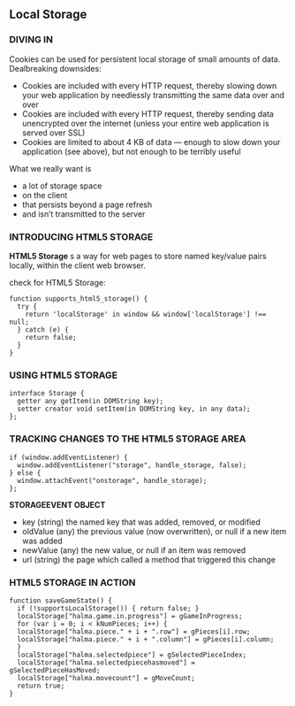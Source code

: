 ## Local Storage

### DIVING IN

Cookies can be used for persistent local storage of small amounts of data. Dealbreaking downsides:

- Cookies are included with every HTTP request, thereby slowing down your web application by needlessly transmitting the same data over and over
- Cookies are included with every HTTP request, thereby sending data unencrypted over the internet (unless your entire web application is served over SSL)
- Cookies are limited to about 4 KB of data — enough to slow down your application (see above), but not enough to be terribly useful

What we really want is

- a lot of storage space
- on the client
- that persists beyond a page refresh
- and isn’t transmitted to the server

### INTRODUCING HTML5 STORAGE

**HTML5 Storage** s a way for web pages to store named key/value pairs locally, within the client web browser. 

check for HTML5 Storage:

```
function supports_html5_storage() {
  try {
    return 'localStorage' in window && window['localStorage'] !== null;
  } catch (e) {
    return false;
  }
}
```

### USING HTML5 STORAGE

```
interface Storage {
  getter any getItem(in DOMString key);
  setter creator void setItem(in DOMString key, in any data);
};
```

### TRACKING CHANGES TO THE HTML5 STORAGE AREA

```
if (window.addEventListener) {
  window.addEventListener("storage", handle_storage, false);
} else {
  window.attachEvent("onstorage", handle_storage);
};
```
**STORAGEEVENT OBJECT**
  - key (string) the named key that was added, removed, or modified
  - oldValue (any) the previous value (now overwritten), or null if a new item was added
  - newValue (any) the new value, or null if an item was removed
  - url (string) the page which called a method that triggered this change

  ### HTML5 STORAGE IN ACTION

  ```
  function saveGameState() {
    if (!supportsLocalStorage()) { return false; }
    localStorage["halma.game.in.progress"] = gGameInProgress;
    for (var i = 0; i < kNumPieces; i++) {
	localStorage["halma.piece." + i + ".row"] = gPieces[i].row;
	localStorage["halma.piece." + i + ".column"] = gPieces[i].column;
    }
    localStorage["halma.selectedpiece"] = gSelectedPieceIndex;
    localStorage["halma.selectedpiecehasmoved"] = gSelectedPieceHasMoved;
    localStorage["halma.movecount"] = gMoveCount;
    return true;
}
```

